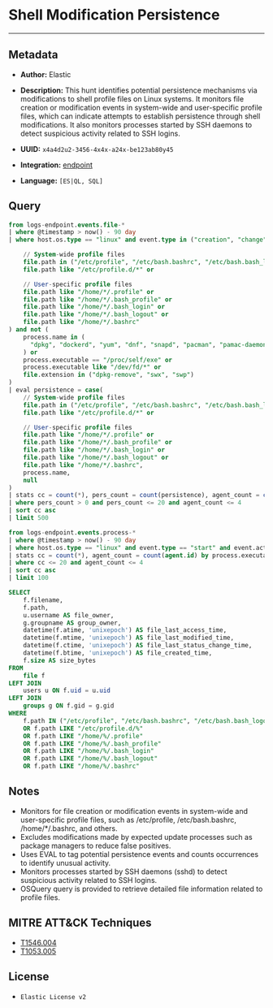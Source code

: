 # Shell Modification Persistence

---

## Metadata

- **Author:** Elastic
- **Description:** This hunt identifies potential persistence mechanisms via modifications to shell profile files on Linux systems. It monitors file creation or modification events in system-wide and user-specific profile files, which can indicate attempts to establish persistence through shell modifications. It also monitors processes started by SSH daemons to detect suspicious activity related to SSH logins.

- **UUID:** `x4a4d2u2-3456-4x4x-a24x-be123ab80y45`
- **Integration:** [endpoint](https://docs.elastic.co/integrations/endpoint)
- **Language:** `[ES|QL, SQL]`

## Query

```sql
from logs-endpoint.events.file-*
| where @timestamp > now() - 90 day
| where host.os.type == "linux" and event.type in ("creation", "change") and (

    // System-wide profile files
    file.path in ("/etc/profile", "/etc/bash.bashrc", "/etc/bash.bash_logout") or
    file.path like "/etc/profile.d/*" or

    // User-specific profile files
    file.path like "/home/*/.profile" or
    file.path like "/home/*/.bash_profile" or
    file.path like "/home/*/.bash_login" or
    file.path like "/home/*/.bash_logout" or
    file.path like "/home/*/.bashrc"
) and not (
    process.name in (
      "dpkg", "dockerd", "yum", "dnf", "snapd", "pacman", "pamac-daemon", "microdnf", "podman", "apk"
    ) or
    process.executable == "/proc/self/exe" or
    process.executable like "/dev/fd/*" or
    file.extension in ("dpkg-remove", "swx", "swp")
)
| eval persistence = case(
    // System-wide profile files
    file.path in ("/etc/profile", "/etc/bash.bashrc", "/etc/bash.bash_logout") or
    file.path like "/etc/profile.d/*" or

    // User-specific profile files
    file.path like "/home/*/.profile" or
    file.path like "/home/*/.bash_profile" or
    file.path like "/home/*/.bash_login" or
    file.path like "/home/*/.bash_logout" or
    file.path like "/home/*/.bashrc",
    process.name,
    null
)
| stats cc = count(*), pers_count = count(persistence), agent_count = count(agent.id) by process.executable, file.path, host.name, user.name
| where pers_count > 0 and pers_count <= 20 and agent_count <= 4
| sort cc asc
| limit 500
```

```sql
from logs-endpoint.events.process-*
| where @timestamp > now() - 90 day
| where host.os.type == "linux" and event.type == "start" and event.action == "exec" and process.parent.name == "sshd"
| stats cc = count(*), agent_count = count(agent.id) by process.executable, process.command_line, host.name, user.name
| where cc <= 20 and agent_count <= 4
| sort cc asc
| limit 100
```

```sql
SELECT
    f.filename,
    f.path,
    u.username AS file_owner,
    g.groupname AS group_owner,
    datetime(f.atime, 'unixepoch') AS file_last_access_time,
    datetime(f.mtime, 'unixepoch') AS file_last_modified_time,
    datetime(f.ctime, 'unixepoch') AS file_last_status_change_time,
    datetime(f.btime, 'unixepoch') AS file_created_time,
    f.size AS size_bytes
FROM
    file f
LEFT JOIN
    users u ON f.uid = u.uid
LEFT JOIN
    groups g ON f.gid = g.gid
WHERE
    f.path IN ("/etc/profile", "/etc/bash.bashrc", "/etc/bash.bash_logout")
    OR f.path LIKE "/etc/profile.d/%"
    OR f.path LIKE "/home/%/.profile"
    OR f.path LIKE "/home/%/.bash_profile"
    OR f.path LIKE "/home/%/.bash_login"
    OR f.path LIKE "/home/%/.bash_logout"
    OR f.path LIKE "/home/%/.bashrc"
```

## Notes

- Monitors for file creation or modification events in system-wide and user-specific profile files, such as /etc/profile, /etc/bash.bashrc, /home/*/.bashrc, and others.
- Excludes modifications made by expected update processes such as package managers to reduce false positives.
- Uses EVAL to tag potential persistence events and counts occurrences to identify unusual activity.
- Monitors processes started by SSH daemons (sshd) to detect suspicious activity related to SSH logins.
- OSQuery query is provided to retrieve detailed file information related to profile files.
## MITRE ATT&CK Techniques

- [T1546.004](https://attack.mitre.org/techniques/T1546/004)
- [T1053.005](https://attack.mitre.org/techniques/T1053/005)

## License

- `Elastic License v2`
